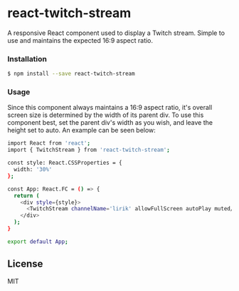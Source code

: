 # react-twitch-stream
A responsive React component used to display a Twitch stream. Simple to use and maintains the expected 16:9 aspect ratio.
### Installation
```sh
$ npm install --save react-twitch-stream
```
### Usage
Since this component always maintains a 16:9 aspect ratio, it's overall screen size is determined by the width of its parent div. To use this component best, set the parent div's width as you wish, and leave the height set to auto. An example can be seen below:

```sh
import React from 'react';
import { TwitchStream } from 'react-twitch-stream';

const style: React.CSSProperties = {
  width: '30%'
};

const App: React.FC = () => {
  return (
    <div style={style}>
      <TwitchStream channelName='lirik' allowFullScreen autoPlay muted/>
    </div>
  );
}

export default App;

```
License
----

MIT